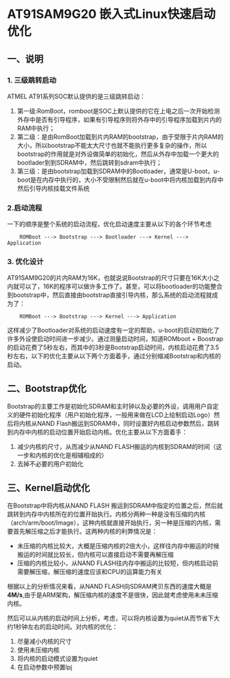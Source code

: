 # AT91SAM9G20 嵌入式Linux快速启动优化

## 一、说明

### 1. 三级跳转启动
ATMEL AT91系列SOC默认提供的是三级跳转启动：

1. 第一级:RomBoot，romboot是SOC上默认提供的它在上电之后一次开始检测外存中是否有引导程序，如果有引导程序则将外存中的引导程序加载到片内的RAM中执行；
2. 第二级：是由RomBoot加载到片内RAM的bootstrap，由于受限于片内RAM的大小，所以bootstrap不能太大尺寸也就不能执行更多复杂的操作，所以bootstrap的作用就是对外设做简单的初始化，然后从外存中加载一个更大的bootlader到到SDRAM中，然后跳转到sdram中执行；
3. 第三级：是由bootstrap加载到SDRAM中的Bootloader，通常是U-boot，u-boot是在内存中执行的，大小不受限制然后就在u-boot中将内核加载到内存中然后引导内核挂载文件系统

### 2.启动流程
一下的顺序是整个系统的启动流程，优化启动速度主要从以下的各个环节考虑

		ROMBoot ---> Bootstrap ---> Bootloader ---> Kernel ---> Application

### 3. 优化设计
AT91SAM9G20的片内RAM为16K，也就说说Bootstrap的尺寸只要在16K大小之内就可以了，16K的程序可以做许多工作了。甚至，可以将bootloader的功能整合到bootstrap中，然后直接由bootstrap直接引导内核，那么系统的启动流程就成为了：

		ROMBoot ---> Bootstrap ---> Kernel ---> Application

这样减少了Bootloader对系统的启动速度有一定的帮助，u-boot的启动初始化了许多外设使启动时间进一步减少。通过测量启动时间，知道ROMboot + Boostrap的启动花费了5秒左右，而其中的3秒是Bootstrap启动时间，内核启动花费了3.5秒左右，以下的优化主要从以下两个方面着手，通过分别缩减Bootstrap和内核的启动。


## 二、Bootstrap优化

Bootstrap的主要工作是初始化SDRAM和主时钟以及必要的外设，调用用户自定义的硬件初始化程序（用户初始化程序，一般用来做在LCD上绘制启动Logo）然后将内核从NAND Flash搬运到SDRAM中，同时设置好内核启动参数然后，跳转到内存中内核的启动位置开始启动内核。优化主要从以下方面着手：

1. 减少内核的尺寸，从而减少从NAND FLASH搬运的内核到SDRAM的时间（这一步和内核的优化是相辅相成的）
2. 去掉不必要的用户初始化

## 三、Kernel启动优化

在Bootstrap中将内核从NAND FLASH 搬运到SDRAM中指定的位置之后，然后就跳转到内存中内核所在的位置开始执行。内核分两种一种是没有压缩的内核（arch/arm/boot/Image），这种内核就直接开始执行，另一种是压缩的内核，需要首先解压缩之后才能执行。这两种内核的利弊情况是：

- 未压缩的内核比较大，大概是压缩内核的2倍大小，这样往内存中搬运的时候搬运的时间就比较长，但内核可以直接启动不需要再解压缩
- 压缩的内核比较小，从NAND FLASH往内存中搬运的比较短，但内核启动前需要解压缩，解压缩的速度应该和CPU的运算能力有关

根据以上的分析情况来看，从NAND FLASH向SDRAM拷贝东西的速度大概是**4M/s**,由于是ARM架构，解压缩内核的速度不是很快，因此就考虑使用未未压缩内核。

然后可以从内核的启动时间上分析，考虑，可以将内核设置为quiet从而节省下大约1秒钟左右的启动时间。对内核的优化：

1. 尽量减小内核的尺寸
2. 使用未压缩内核
3. 将内核的启动模式设置为quiet
4. 在启动参数中预置lpj


